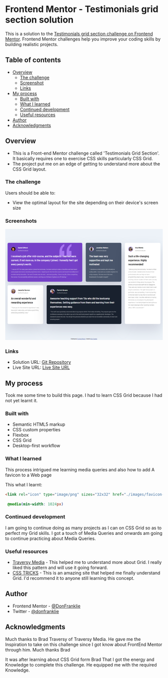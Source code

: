 # Frontend Mentor - Testimonials grid section solution

This is a solution to the [Testimonials grid section challenge on Frontend Mentor](https://www.frontendmentor.io/challenges/testimonials-grid-section-Nnw6J7Un7). Frontend Mentor challenges help you improve your coding skills by building realistic projects. 

## Table of contents

- [Overview](#overview)
  - [The challenge](#the-challenge)
  - [Screenshot](#screenshot)
  - [Links](#links)
- [My process](#my-process)
  - [Built with](#built-with)
  - [What I learned](#what-i-learned)
  - [Continued development](#continued-development)
  - [Useful resources](#useful-resources)
- [Author](#author)
- [Acknowledgments](#acknowledgments)


## Overview
- This is a Front-end Mentor challenge called 'Testimonials Grid Section'. It basically requires one to exercise  CSS skills particularly CSS Grid.
- The project put me on an edge of getting to understand more about the CSS Grid layout.

### The challenge

Users should be able to:

- View the optimal layout for the site depending on their device's screen size

### Screenshots
![](screenshot.jpg)


### Links

- Solution URL: [Git Repository](https://github.com/DonFranklie/Testimonials-Grid-Page)
- Live Site URL: [Live Site URL](https://donfranklie.github.io/Testimonials-Grid-Page/)

## My process
Took me some time to build this page. I had to learn CSS Grid because I had not yet learnt it.

### Built with

- Semantic HTML5 markup
- CSS custom properties
- Flexbox
- CSS Grid
- Desktop-first workflow

### What I learned
This process intrigued me learning media queries and also how to add A  favicon to a Web page

This what I learnt:

```html
<link rel="icon" type="image/png" sizes="32x32" href="./images/favicon-32x32.png">
```
```css 
 @media(min-width: 1024px)
 ```

### Continued development

I am going to continue doing as many projects as I can on CSS Grid so as to perfect my Grid skills.
I got a touch of Media Queries and onwards am going to continue practicing about Media Queries.

### Useful resources

- [Traversy Media](https://www.youtube.com/watch?v=0xMQfnTU6oo&t=11s) - This helped me to understand more about Grid. I really liked this pattern and will use it going forward.
- [CSS TRICKS](https://www.csstricks.com) - This is an amazing site that  helped me finally understand Grid. I'd recommend it to anyone still learning this concept.

## Author

- Frontend Mentor - [@DonFranklie](https://www.frontendmentor.io/profile/donfranklie)
- Twitter - [@donfranklie](https://www.twitter.com/donfranklie)


## Acknowledgments

Much thanks to Brad Traversy of Traversy Media. He gave me the Inspiration to take on this challenge since I got know about FrontEnd Mentor through him. Much thanks Brad

It was after learning about CSS Grid form Brad That I got the energy and Knowledge to complete this challenge. He equipped me with the required Knowledge.
